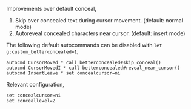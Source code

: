 Improvements over default conceal,

1. Skip over concealed text during cursor movement. (default: normal mode)
2. Autoreveal concealed characters near cursor. (default: insert mode)

The following default autocommands can be disabled with `let g:custom_betterconcealed=1`,

```
autocmd CursorMoved * call betterconcealed#skip_conceal()
autocmd CursorMovedI * call betterconcealed#reveal_near_cursor()
autocmd InsertLeave * set concealcursor=ni
```

Relevant configuration,

```
set concealcursor=ni
set conceallevel=2
```
